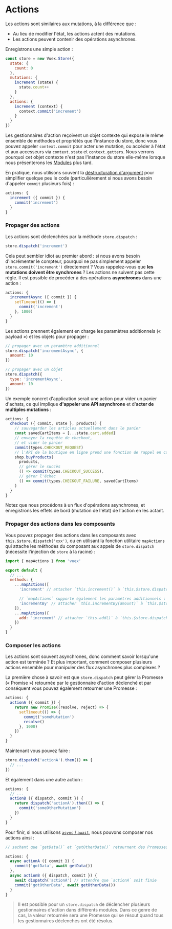 # Actions

Les actions sont similaires aux mutations, à la différence que :

- Au lieu de modifier l'état, les actions actent des mutations.
- Les actions peuvent contenir des opérations asynchrones.

Enregistrons une simple action :

``` js
const store = new Vuex.Store({
  state: {
    count: 0
  },
  mutations: {
    increment (state) {
      state.count++
    }
  },
  actions: {
    increment (context) {
      context.commit('increment')
    }
  }
})
```

Les gestionnaires d'action reçoivent un objet contexte qui expose le même ensemble de méthodes et propriétés que l'instance du store, donc vous pouvez appeler `context.commit` pour acter une mutation, ou accéder à l'état et aux accesseurs via `context.state` et `context.getters`. Nous verrons pourquoi cet objet contexte n'est pas l'instance du store elle-même lorsque nous présenterons les [Modules](modules.md) plus tard.

En pratique, nous utilisons souvent la [déstructuration d'argument](https://developer.mozilla.org/fr/docs/Web/JavaScript/Reference/Op%C3%A9rateurs/Affecter_par_d%C3%A9composition) pour simplifier quelque peu le code (particulièrement si nous avons besoin d'appeler `commit` plusieurs fois) :

``` js
actions: {
  increment ({ commit }) {
    commit('increment')
  }
}
```

### Propager des actions

Les actions sont déclenchées par la méthode `store.dispatch` :

``` js
store.dispatch('increment')
```

Cela peut sembler idiot au premier abord : si nous avons besoin d'incrémenter le compteur, pourquoi ne pas simplement appeler `store.commit('increment')` directement ? Vous rappelez-vous que **les mutations doivent être synchrones** ? Les actions ne suivent pas cette règle. Il est possible de procéder à des opérations **asynchrones** dans une action :

``` js
actions: {
  incrementAsync ({ commit }) {
    setTimeout(() => {
      commit('increment')
    }, 1000)
  }
}
```

Les actions prennent également en charge les paramètres additionnels (« payload ») et les objets pour propager :

``` js
// propager avec un paramètre additionnel
store.dispatch('incrementAsync', {
  amount: 10
})

// propager avec un objet
store.dispatch({
  type: 'incrementAsync',
  amount: 10
})
```

Un exemple concret d'application serait une action pour vider un panier d'achats, ce qui implique **d'appeler une API asynchrone** et d'**acter de multiples mutations** :

``` js
actions: {
  checkout ({ commit, state }, products) {
    // sauvegarder les articles actuellement dans le panier
    const savedCartItems = [...state.cart.added]
    // envoyer la requête de checkout,
    // et vider le panier
    commit(types.CHECKOUT_REQUEST)
    // l'API de la boutique en ligne prend une fonction de rappel en cas de succès et une autre en cas d'échec
    shop.buyProducts(
      products,
      // gérer le succès
      () => commit(types.CHECKOUT_SUCCESS),
      // gérer l'échec
      () => commit(types.CHECKOUT_FAILURE, savedCartItems)
    )
  }
}
```

Notez que nous procédons à un flux d'opérations asynchrones, et enregistrons les effets de bord (mutation de l'état) de l'action en les actant.

### Propager des actions dans les composants

Vous pouvez propager des actions dans les composants avec `this.$store.dispatch('xxx')`, ou en utilisant la fonction utilitaire `mapActions` qui attache les méthodes du composant aux appels de `store.dispatch` (nécessite l'injection de `store` à la racine) :

``` js
import { mapActions } from 'vuex'

export default {
  // ...
  methods: {
    ...mapActions([
      'increment' // attacher `this.increment()` à `this.$store.dispatch('increment')`

      // `mapActions` supporte également les paramètres additionnels :
      'incrementBy' // attacher `this.incrementBy(amount)` à `this.$store.dispatch('incrementBy', amount)`
    ]),
    ...mapActions({
      add: 'increment' // attacher `this.add()` à `this.$store.dispatch('increment')`
    })
  }
}
```

### Composer les actions

Les actions sont souvent asynchrones, donc comment savoir lorsqu'une action est terminée ? Et plus important, comment composer plusieurs actions ensemble pour manipuler des flux asynchrones plus complexes ?

La première chose à savoir est que `store.dispatch` peut gérer la Promesse (« Promise ») retournée par le gestionnaire d'action déclenché et par conséquent vous pouvez également retourner une Promesse :

``` js
actions: {
  actionA ({ commit }) {
    return new Promise((resolve, reject) => {
      setTimeout(() => {
        commit('someMutation')
        resolve()
      }, 1000)
    })
  }
}
```

Maintenant vous pouvez faire :

``` js
store.dispatch('actionA').then(() => {
  // ...
})
```

Et également dans une autre action :

``` js
actions: {
  // ...
  actionB ({ dispatch, commit }) {
    return dispatch('actionA').then(() => {
      commit('someOtherMutation')
    })
  }
}
```

Pour finir, si nous utilisons [`async` / `await`](https://tc39.github.io/ecmascript-asyncawait/), nous pouvons composer nos actions ainsi :

``` js
// sachant que `getData()` et `getOtherData()` retournent des Promesses.

actions: {
  async actionA ({ commit }) {
    commit('gotData', await getData())
  },
  async actionB ({ dispatch, commit }) {
    await dispatch('actionA') // attendre que `actionA` soit finie
    commit('gotOtherData', await getOtherData())
  }
}
```

> Il est possible pour un `store.dispatch` de déclencher plusieurs gestionnaires d'action dans différents modules. Dans ce genre de cas, la valeur retournée sera une Promesse qui se résout quand tous les gestionnaires déclenchés ont été résolus.
